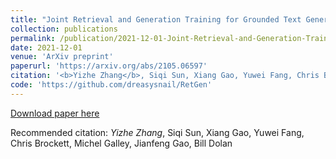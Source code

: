 ```yaml
---
title: "Joint Retrieval and Generation Training for Grounded Text Generation."
collection: publications
permalink: /publication/2021-12-01-Joint-Retrieval-and-Generation-Training-for-Grounded-Text-Generation
date: 2021-12-01
venue: 'ArXiv preprint'
paperurl: 'https://arxiv.org/abs/2105.06597'
citation: '<b>Yizhe Zhang</b>, Siqi Sun, Xiang Gao, Yuwei Fang, Chris Brockett, Michel Galley, Jianfeng Gao, Bill Dolan'
code: 'https://github.com/dreasysnail/RetGen'
---
```


[Download paper here](https://arxiv.org/abs/2105.06597)

Recommended citation: *Yizhe Zhang*, Siqi Sun, Xiang Gao, Yuwei Fang, Chris Brockett, Michel Galley, Jianfeng Gao, Bill Dolan